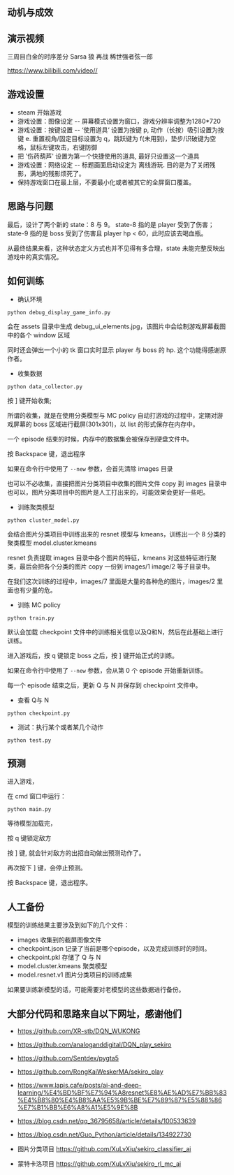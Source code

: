 
## 动机与成效



## 演示视频

三周目白金的时序差分 Sarsa 狼 再战 稀世强者弦一郎

https://www.bilibili.com/video//

## 游戏设置

- steam 开始游戏
- 游戏设置：图像设定 -- 屏幕模式设置为窗口，游戏分辨率调整为1280*720
- 游戏设置：按键设置 -- ‘使用道具‘ 设置为按键 p, 动作（长按）吸引设置为按键 e. 重置视角/固定目标设置为 q，跳跃键为 f(未用到)，垫步/识破键为空格，鼠标左键攻击，右键防御
- 把 '伤药葫芦' 设置为第一个快捷使用的道具, 最好只设置这一个道具
- 游戏设置：网络设定 -- 标题画面启动设定为 离线游玩.  目的是为了关闭残影，满地的残影烦死了。
- 保持游戏窗口在最上层，不要最小化或者被其它的全屏窗口覆盖。

## 思路与问题

最后，设计了两个新的 state：8 与 9。  state-8 指的是 player 受到了伤害； state-9 指的是 boss 受到了伤害且 player hp < 60，此时应该去喝血瓶。

从最终结果来看，这种状态定义方式也并不见得有多合理，state 未能完整反映出游戏中的真实情况。


## 如何训练

- 确认环境

`python debug_display_game_info.py`

会在 assets 目录中生成 debug_ui_elements.jpg，该图片中会绘制游戏屏幕截图中的各个 window 区域

同时还会弹出一个小的 tk 窗口实时显示 player 与 boss 的 hp. 这个功能得感谢原作者。


- 收集数据

`python data_collector.py`

按 ] 键开始收集; 

所谓的收集，就是在使用分类模型与 MC policy 自动打游戏的过程中，定期对游戏屏幕的 boss 区域进行截屏(301x301)，以 list 的形式保存在内存中。

一个 episode 结束的时候，内存中的数据集会被保存到硬盘文件中。

按 Backspace 键，退出程序

如果在命令行中使用了 `--new` 参数，会首先清除 images 目录

也可以不必收集，直接把图片分类项目中收集的图片文件 copy 到 images 目录中也可以，图片分类项目中的图片是人工打出来的，可能效果会更好一些吧。


- 训练聚类模型

`python cluster_model.py` 

会结合图片分类项目中训练出来的 resnet 模型与 kmeans，训练出一个 8 分类的聚类模型 model.cluster.kmeans

resnet 负责提取 images 目录中各个图片的特征，kmeans 对这些特征进行聚类，最后会把各个分类的图片 copy 一份到 images/1 image/2 等子目录中。

在我们这次训练的过程中，images/7 里面是大量的各种危的图片，images/2 里面也有少量的危。


- 训练 MC policy

`python train.py`

默认会加载 checkpoint 文件中的训练相关信息以及Q和N，然后在此基础上进行训练。

进入游戏后，按 q 键锁定 boss 之后，按 ] 键开始正式的训练。

如果在命令行中使用了 `--new` 参数，会从第 0 个 episode 开始重新训练。

每一个 episode 结束之后，更新 Q 与 N 并保存到 checkpoint 文件中。


- 查看 Q与 N

`python checkpoint.py`


- 测试：执行某个或者某几个动作

`python test.py`


## 预测

进入游戏，

在 cmd 窗口中运行：
```
python main.py 
```

等待模型加载完，

按 q 键锁定敌方

按 ] 键, 就会针对敌方的出招自动做出预测动作了。

再次按下 ] 键，会停止预测。

按 Backspace 键，退出程序。


## 人工备份

模型的训练结果主要涉及到如下的几个文件：
- images	            收集到的截屏图像文件
- checkpoint.json		记录了当前是哪个episode，以及完成训练时的时间。
- checkpoint.pkl		存储了 Q 与 N
- model.cluster.kmeans  聚类模型
- model.resnet.v1  图片分类项目的训练成果


如果要训练新模型的话，可能需要对老模型的这些数据进行备份。


## 大部分代码和思路来自以下网址，感谢他们

- https://github.com/XR-stb/DQN_WUKONG
- https://github.com/analoganddigital/DQN_play_sekiro
- https://github.com/Sentdex/pygta5
- https://github.com/RongKaiWeskerMA/sekiro_play

- https://www.lapis.cafe/posts/ai-and-deep-learning/%E4%BD%BF%E7%94%A8resnet%E8%AE%AD%E7%BB%83%E4%B8%80%E4%B8%AA%E5%9B%BE%E7%89%87%E5%88%86%E7%B1%BB%E6%A8%A1%E5%9E%8B
- https://blog.csdn.net/qq_36795658/article/details/100533639
- https://blog.csdn.net/Guo_Python/article/details/134922730

- 图片分类项目 https://github.com/XuLvXiu/sekiro_classifier_ai
- 蒙特卡洛项目 https://github.com/XuLvXiu/sekiro_rl_mc_ai
